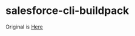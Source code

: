 # salesforce-cli-buildpack

Original is [Here](https://github.com/wadewegner/salesforce-cli-buildpack)